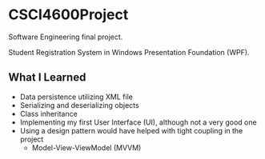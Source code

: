 # CSCI4600Project

Software Engineering final project.

Student Registration System in Windows Presentation Foundation (WPF).

## What I Learned
  - Data persistence utilizing XML file
  - Serializing and deserializing objects 
  - Class inheritance
  - Implementing my first User Interface (UI), although not a very good one
  - Using a design pattern would have helped with tight coupling in the project
    - Model-View-ViewModel (MVVM)

